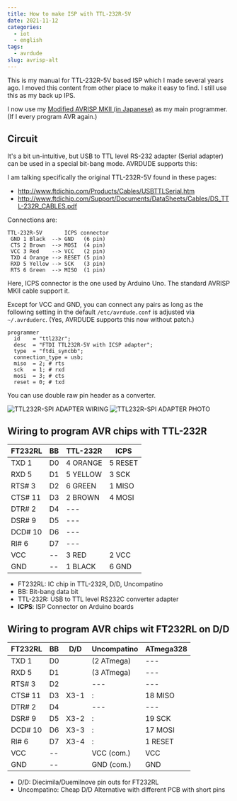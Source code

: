 ```yaml
---
title: How to make ISP with TTL-232R-5V
date: 2021-11-12
categories:
  - iot
  - english
tags:
  - avrdude
slug: avrisp-alt
---
```


This is my manual for TTL-232R-5V based ISP which I made several years ago.
I moved this content from other place to make it easy to find.  I still use
this as my back up IPS.

I now use my [Modified AVRISP MKII (in Japanese)](/jp/2020/02/27/avrisp-mod-j/)
as my main programmer. (If I every program AVR again.)


## Circuit

It's a bit un-intuitive, but USB to TTL level RS-232 adapter (Serial adapter)
can be used in a special bit-bang mode.  AVRDUDE supports this:

I am talking specifically the original TTL-232R-5V found in these pages:

* http://www.ftdichip.com/Products/Cables/USBTTLSerial.htm
* http://www.ftdichip.com/Support/Documents/DataSheets/Cables/DS_TTL-232R_CABLES.pdf

Connections are:
```
TTL-232R-5V       ICPS connector
 GND 1 Black  --> GND   (6 pin)
 CTS 2 Brown  --> MOSI  (4 pin)
 VCC 3 Red    --> VCC   (2 pin)
 TXD 4 Orange --> RESET (5 pin)
 RXD 5 Yellow --> SCK   (3 pin)
 RTS 6 Green  --> MISO  (1 pin)
```
Here, ICPS connector is the one used by Arduino Uno.  The standard AVRISP MKII
cable support it.

Except for VCC and GND, you can connect any pairs as long as the
following setting in the default `/etc/avrdude.conf` is adjusted via
`~/.avrduderc`.  (Yes, AVRDUDE supports this now without patch.)

```
programmer
  id    = "ttl232r";
  desc  = "FTDI TTL232R-5V with ICSP adapter";
  type  = "ftdi_syncbb";
  connection_type = usb;
  miso  = 2; # rts
  sck   = 1; # rxd
  mosi  = 3; # cts
  reset = 0; # txd
```

You can use double raw pin header as a converter.

![TTL232R-SPI ADAPTER WIRING](/img/TTL232R-SPI.png)
![TTL232R-SPI ADAPTER PHOTO](/img/TTL232R-SPI-ADAPTER.jpeg)


## Wiring to program AVR chips with TTL-232R

| FT232RL | BB | TTL-232R | **ICPS** |
|---------|----|----------|----------|
| TXD  1  | D0 | 4 ORANGE | 5 RESET  |
| RXD  5  | D1 | 5 YELLOW | 3 SCK    |
| RTS# 3  | D2 | 6 GREEN  | 1 MISO   |
| CTS# 11 | D3 | 2 BROWN  | 4 MOSI   |
| DTR# 2  | D4 | ---      |          |
| DSR# 9  | D5 | ---      |          |
| DCD# 10 | D6 | ---      |          |
| RI#  6  | D7 | ---      |          |
| VCC     | -- | 3 RED    | 2 VCC    |
| GND     | -- | 1 BLACK  | 6 GND    |

* FT232RL: IC chip in TTL-232R, D/D, Uncompatino
* BB: Bit-bang data bit
* TTL-232R: USB to TTL level RS232C converter adapter
* **ICPS**: ISP Connector on Arduino boards

## Wiring to program AVR chips wit FT232RL on D/D

| FT232RL | BB | D/D  | Uncompatino | ATmega328 |
|---------|----|------|-------------|-----------|
| TXD  1  | D0 |      | (2 ATmega)  | ---       |
| RXD  5  | D1 |      | (3 ATmega)  | ---       |
| RTS# 3  | D2 |      | ---         | ---       |
| CTS# 11 | D3 | X3-1 | :           | 18 MISO   |
| DTR# 2  | D4 |      | ---         | ---       |
| DSR# 9  | D5 | X3-2 | :           | 19 SCK    |
| DCD# 10 | D6 | X3-3 | :           | 17 MOSI   |
| RI#  6  | D7 | X3-4 | :           | 1  RESET  |
| VCC     | -- |      | VCC (com.)  |    VCC    |
| GND     | -- |      | GND (com.)  |    GND    |

* D/D: Diecimila/Duemilnove pin outs for FT232RL
* Uncompatino: Cheap D/D Alternative with different PCB with short pins

<!-- vim: se ai tw=79: -->
